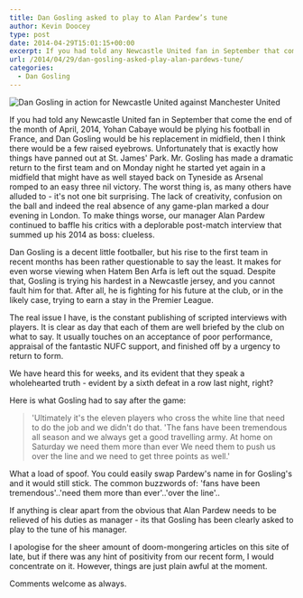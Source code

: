 ```yaml
---
title: Dan Gosling asked to play to Alan Pardew’s tune
author: Kevin Doocey
type: post
date: 2014-04-29T15:01:15+00:00
excerpt: If you had told any Newcastle United fan in September that come April, 2014, Yohan Cabaye would be plying his football in France, and Dan Gosling would be his..
url: /2014/04/29/dan-gosling-asked-play-alan-pardews-tune/
categories:
  - Dan Gosling
---
```


![Dan Gosling in action for Newcastle United against Manchester United](https://www.tynetime.com/wp-content/uploads/2014/04/Dan-Gosling-Newcastle-Manchester.jpg "Gosling - Anonymous in a poor Newcastle United showing at the Emirates on Monday")

If you had told any Newcastle United fan in September that come the end of the month of April, 2014, Yohan Cabaye would be plying his football in France, and Dan Gosling would be his replacement in midfield, then I think there would be a few raised eyebrows. Unfortunately that is exactly how things have panned out at St. James' Park. Mr. Gosling has made a dramatic return to the first team and on Monday night he started yet again in a midfield that might have as well stayed back on Tyneside as Arsenal romped to an easy three nil victory. The worst thing is, as many others have alluded to - it's not one bit surprising. The lack of creativity, confusion on the ball and indeed the real absence of any game-plan marked a dour evening in London. To make things worse, our manager Alan Pardew continued to baffle his critics with a deplorable post-match interview that summed up  his 2014 as boss: clueless.

Dan Gosling is a decent little footballer, but his rise to the first team in recent months has been rather questionable to say the least. It makes for even worse viewing when Hatem Ben Arfa is left out the squad. Despite that, Gosling is trying his hardest in a Newcastle jersey, and you cannot fault him for that. After all, he is fighting for his future at the club, or in the likely case, trying to earn a stay in the Premier League.

The real issue I have, is the constant publishing of scripted interviews with players. It is clear as day that each of them are well briefed by the club on what to say. It usually touches on an acceptance of poor performance, appraisal of the fantastic NUFC support, and finished off by a urgency to return to form.

We have heard this for weeks, and its evident that they speak a wholehearted truth - evident by a sixth defeat in a row last night, right?

Here is what Gosling had to say after the game:

> 'Ultimately it's the eleven players who cross the white line that need to do the job and we didn't do that.
>  'The fans have been tremendous all season and we always get a good travelling army. At home on Saturday we need them more than ever
>   We need them to push us over the line and we need to get three points as well.'

What a load of spoof. You could easily swap Pardew's name in for Gosling's and it would still stick. The common buzzwords of: 'fans have been tremendous'..'need them more than ever'..'over the line'..

If anything is clear apart from the obvious that Alan Pardew needs to be relieved of his duties as manager - its that Gosling has been clearly asked to play to the tune of his manager.

I apologise for the sheer amount of doom-mongering articles on this site of late, but if there was any hint of positivity from our recent form, I would concentrate on it. However, things are just plain awful at the moment.

Comments welcome as always.
